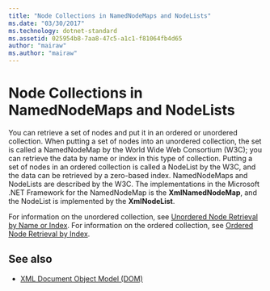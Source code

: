 ```yaml
---
title: "Node Collections in NamedNodeMaps and NodeLists"
ms.date: "03/30/2017"
ms.technology: dotnet-standard
ms.assetid: 025954b8-7aa8-47c5-a1c1-f81064fb4d65
author: "mairaw"
ms.author: "mairaw"
---
```

# Node Collections in NamedNodeMaps and NodeLists
You can retrieve a set of nodes and put it in an ordered or unordered collection. When putting a set of nodes into an unordered collection, the set is called a NamedNodeMap by the World Wide Web Consortium (W3C); you can retrieve the data by name or index in this type of collection. Putting a set of nodes in an ordered collection is called a NodeList by the W3C, and the data can be retrieved by a zero-based index. NamedNodeMaps and NodeLists are described by the W3C. The implementations in the Microsoft .NET Framework for the NamedNodeMap is the **XmlNamedNodeMap**, and the NodeList is implemented by the **XmlNodeList**.  
  
 For information on the unordered collection, see [Unordered Node Retrieval by Name or Index](../../../../docs/standard/data/xml/unordered-node-retrieval-by-name-or-index.md). For information on the ordered collection, see [Ordered Node Retrieval by Index](../../../../docs/standard/data/xml/ordered-node-retrieval-by-index.md).  
  
## See also

- [XML Document Object Model (DOM)](../../../../docs/standard/data/xml/xml-document-object-model-dom.md)
